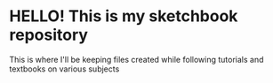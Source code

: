 <h1>HELLO! This is my sketchbook repository</h1>
<p>This is where I'll be keeping files created while following
tutorials and textbooks on various subjects</p>

